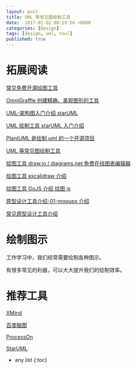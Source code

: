 ```yaml
---
layout: post
title: UML 等常见图绘制工具
date:  2017-01-02 00:19:56 +0800
categories: [Design]
tags: [design, uml, tool]
published: true
---
```


# 拓展阅读

[常见免费开源绘图工具](https://houbb.github.io/2017/01/02/design-tool-01-overview)

[OmniGraffle 创建精确、美观图形的工具](https://houbb.github.io/2017/01/02/design-tool-02-omniGraffle-intro)

[UML-架构图入门介绍 starUML](https://houbb.github.io/2017/01/02/design-tool-03-uml-intro)

[UML 绘制工具 starUML 入门介绍](https://houbb.github.io/2017/01/02/design-tool-04-staruml-intro)

[PlantUML 是绘制 uml 的一个开源项目](https://houbb.github.io/2017/01/02/design-tool-04-uml-plantuml)

[UML 等常见图绘制工具](https://houbb.github.io/2017/01/02/design-tool-04-uml-tools)

[绘图工具 draw.io / diagrams.net 免费在线图表编辑器](https://houbb.github.io/2017/01/02/design-tool-05-draw-io-intro)

[绘图工具 excalidraw 介绍](https://houbb.github.io/2017/01/02/design-tool-06-excalidraw-intro)

[绘图工具 GoJS 介绍 绘图 js](https://houbb.github.io/2017/01/02/design-tool-07-go-js-intro)

[原型设计工具介绍-01-moqups 介绍](https://houbb.github.io/2017/01/02/design-tool-ui-design-01-moqups)

[常见原型设计工具介绍](https://houbb.github.io/2017/01/02/design-tool-ui-design)



# 绘制图示

工作学习中，我们经常需要绘制各种图示。

有很多常见的利器，可以大大提升我们的绘制效率。

# 推荐工具

[XMind](https://www.xmind.net/)

[百度脑图](http://naotu.baidu.com/)

[ProcessOn](https://www.processon.com/)

[StarUML](http://staruml.io/)

* any list
{:toc}